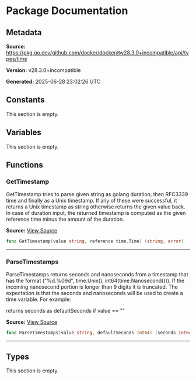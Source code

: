 # Package Documentation

## Metadata

**Source:** https://pkg.go.dev/github.com/docker/docker@v28.3.0+incompatible/api/types/time

**Version:** v28.3.0+incompatible

**Generated:** 2025-06-28 23:02:26 UTC

## Constants

This section is empty.

## Variables

This section is empty.

## Functions

### GetTimestamp

GetTimestamp tries to parse given string as golang duration,
then RFC3339 time and finally as a Unix timestamp. If
any of these were successful, it returns a Unix timestamp
as string otherwise returns the given value back.
In case of duration input, the returned timestamp is computed
as the given reference time minus the amount of the duration.

**Source:** [View Source](https://github.com/docker/docker/blob/v28.3.0/api/types/time/timestamp.go#L26)  

```go
func GetTimestamp(value string, reference time.Time) (string, error)
```

---

### ParseTimestamps

ParseTimestamps returns seconds and nanoseconds from a timestamp that has
the format ("%d.%09d", time.Unix(), int64(time.Nanosecond())).
If the incoming nanosecond portion is longer than 9 digits it is truncated.
The expectation is that the seconds and nanoseconds will be used to create a
time variable.  For example:

returns seconds as defaultSeconds if value == ""

**Source:** [View Source](https://github.com/docker/docker/blob/v28.3.0/api/types/time/timestamp.go#L108)  

```go
func ParseTimestamps(value string, defaultSeconds int64) (seconds int64, nanoseconds int64, _ error)
```

---

## Types

This section is empty.

